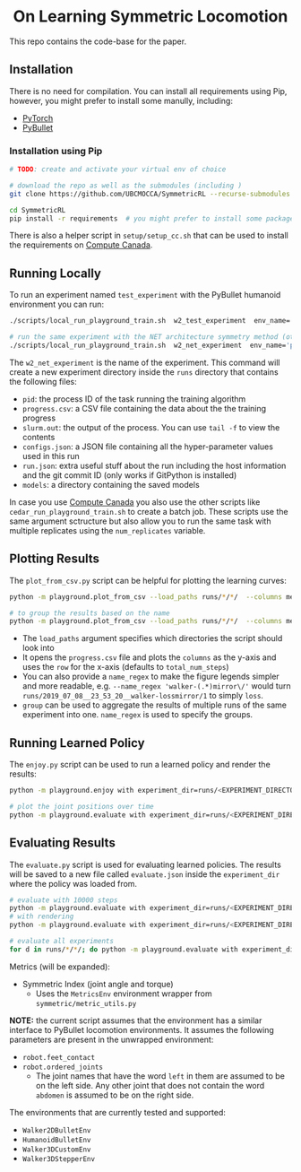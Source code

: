 <h1 align="center">On Learning Symmetric Locomotion</h1>
This repo contains the code-base for the paper.

## Installation

There is no need for compilation. You can install all requirements using Pip, however, you might prefer to install some manully, including:
 - [PyTorch](https://pytorch.org/get-started/locally/)
 - [PyBullet](https://pybullet.org)


### Installation using Pip
```bash
# TODO: create and activate your virtual env of choice

# download the repo as well as the submodules (including )
git clone https://github.com/UBCMOCCA/SymmetricRL --recurse-submodules

cd SymmetricRL
pip install -r requirements  # you might prefer to install some packages (including PyTorch) yourself
```

There is also a helper script in `setup/setup_cc.sh` that can be used to install the requirements on [Compute Canada](http://computecanada.ca).


## Running Locally

To run an experiment named `test_experiment` with the PyBullet humanoid environment you can run:

```bash
./scripts/local_run_playground_train.sh  w2_test_experiment  env_name='pybullet_envs:Walker2DBulletEnv-v0'

# run the same experiment with the NET architecture symmetry method (other options include "traj, loss, phase, net2")
./scripts/local_run_playground_train.sh  w2_net_experiment  env_name='pybullet_envs:Walker2DBulletEnv-v0' mirror_method='net'
```

The `w2_net_experiment` is the name of the experiment. This command will create a new experiment directory inside the `runs` directory that contains the following files:

- `pid`: the process ID of the task running the training algorithm
- `progress.csv`: a CSV file containing the data about the the training progress
- `slurm.out`: the output of the process. You can use `tail -f` to view the contents
- `configs.json`: a JSON file containing all the hyper-parameter values used in this run
- `run.json`: extra useful stuff about the run including the host information and the git commit ID (only works if GitPython is installed)
- `models`: a directory containing the saved models

In case you use [Compute Canada](http://computecanada.ca) you also use the other scripts like `cedar_run_playground_train.sh` to create a batch job. These scripts use the same argument sctructure but also allow you to run the same task with multiple replicates using the `num_replicates` variable.

## Plotting Results

The `plot_from_csv.py` script can be helpful for plotting the learning curves:

```bash
python -m playground.plot_from_csv --load_paths runs/*/*/  --columns mean_rew max_rew  --smooth 2

# to group the results based on the name
python -m playground.plot_from_csv --load_paths runs/*/*/  --columns mean_rew max_rew  --name_regex ".*__([^_\/])*" --group 1
```

- The `load_paths` argument specifies which directories the script should look into
- It opens the `progress.csv` file and plots the `columns` as the y-axis and uses the `row` for the x-axis (defaults to `total_num_steps`)
- You can also provide a `name_regex` to make the figure legends simpler and more readable, e.g. `--name_regex 'walker-(.*)mirror\/'` would turn `runs/2019_07_08__23_53_20__walker-lossmirror/1` to simply `loss`.
- `group` can be used to aggregate the results of multiple runs of the same experiment into one. `name_regex` is used to specify the groups.


## Running Learned Policy

The `enjoy.py` script can be used to run a learned policy and render the results:

```bash
python -m playground.enjoy with experiment_dir=runs/<EXPERIMENT_DIRECTORY>

# plot the joint positions over time
python -m playground.evaluate with experiment_dir=runs/<EXPERIMENT_DIRECTORY> plot=True
```

## Evaluating Results

The `evaluate.py` script is used for evaluating learned policies. The results will be saved to a new file called `evaluate.json` inside the `experiment_dir` where the policy was loaded from.

```bash
# evaluate with 10000 steps
python -m playground.evaluate with experiment_dir=runs/<EXPERIMENT_DIRECTORY> max_steps=10000
# with rendering
python -m playground.evaluate with experiment_dir=runs/<EXPERIMENT_DIRECTORY> render=True

# evaluate all experiments
for d in runs/*/*/; do python -m playground.evaluate with experiment_dir=$d; done
```

Metrics (will be expanded):
 - Symmetric Index (joint angle and torque)
   * Uses the `MetricsEnv` environment wrapper from `symmetric/metric_utils.py`

**NOTE:** the current script assumes that the environment has a similar interface to PyBullet locomotion environments. It assumes the following parameters are present in the unwrapped environment:
  - `robot.feet_contact`
  - `robot.ordered_joints`
    - The joint names that have the word `left` in them are assumed to be on the left side. Any other joint that does not contain the word `abdomen` is assumed to be on the right side.

The environments that are currently tested and supported:
 - `Walker2DBulletEnv`
 - `HumanoidBulletEnv`
 - `Walker3DCustomEnv`
 - `Walker3DStepperEnv`
